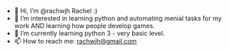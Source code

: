 - 👋 Hi, I’m @rachwjh Rachel :)
- 👀 I’m interested in learning python and automating menial tasks for my work AND learning how people develop games.
- 🌱 I’m currently learning python 3 - very basic level.
- 📫 How to reach me: rachwjh@gmail.com

<!---
rachwjh/rachwjh is a ✨ special ✨ repository because its `README.md` (this file) appears on your GitHub profile.
You can click the Preview link to take a look at your changes.
--->
